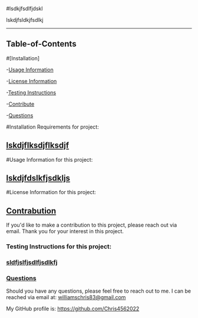 

#lsdkjfsdlfjdskl

 
lskdjfsldkjfsdlkj

----------------------------------

## Table-of-Contents

#[Installation]

-[Usage Information](#usage)

-[License Information](#license)

-[Testing Instructions](#testing)

-[Contribute](#contr)

-[Questions](#ques)


#Installation Requirements for project:

## [lskdjflksdjflksdjf](#table-of-contents)

#Usage Information for this project:

## [lskdjfdslkfjsdkljs](#usage)

#License Information for this project:

## [](#license)

## [Contrabution](#contr)

If you'd like to make a contribution to this project, please reach out via email.  Thank you for your interest in this project.

### Testing Instructions for this project:

### [sldfjslfjsdlfjsdlkfj](#testing)

### [Questions](#ques)

Should you have any questions, please feel free to reach out to me.  I can be reached via email at: williamschris83@gmail.com

My GitHub profile is: https://github.com/Chris4562022





